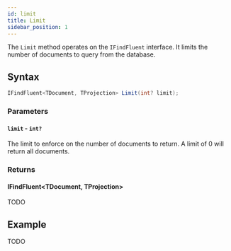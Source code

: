 ```yaml
---
id: limit
title: Limit
sidebar_position: 1
---
```


The `Limit` method operates on the `IFindFluent` interface. It limits the number of documents to query from the database.

## Syntax

```cs
IFindFluent<TDocument, TProjection> Limit(int? limit);
```

### Parameters

#### **`limit`** - `int?`

The limit to enforce on the number of documents to return. A limit of 0 will return all documents.

### Returns

#### **IFindFluent<TDocument, TProjection>**

TODO

## Example

TODO
